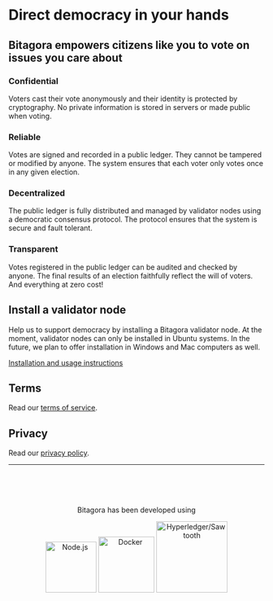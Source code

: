 # Direct democracy in your hands

## Bitagora empowers citizens like you to vote on issues you care about
### Confidential
Voters cast their vote anonymously and their identity is protected by cryptography. No private information is stored in servers or made public when voting.

### Reliable
Votes are signed and recorded in a public ledger. They cannot be tampered or modified by anyone. The system ensures that each voter only votes once in any given election.

### Decentralized
The public ledger is fully distributed and managed by validator nodes using a democratic consensus protocol. The protocol ensures that the system is secure and fault tolerant.

### Transparent
Votes registered in the public ledger can be audited and checked by anyone. The final results of an election faithfully reflect the will of voters. And everything at zero cost!

## Install a validator node
Help us to support democracy by installing a Bitagora validator node. At the moment, validator nodes can only be installed in Ubuntu systems. In the future, we plan to offer installation in Windows and Mac computers as well.

[Installation and usage instructions](nodes/install/validator.md)

## Terms
Read our [terms of service](static/en/terms.md).

## Privacy
Read our [privacy policy](static/en/privacy.md).



<div align="center">
  <hr>
  <p style="margin-top:80px">Bitagora has been developed using</p>
  <a href="https://nodejs.org/" target="_blank"><img src="https://bitagora.cc/assets/img/node-js-logo.png" width="100" alt="Node.js"></a>
  <a href="https://www.docker.com/" target="_blank"><img src="https://bitagora.cc/assets/img/docker-logo.png" width="110" alt="Docker"></a>
  <a href="https://www.hyperledger.org/projects/sawtooth" target="_blank"><img src="https://bitagora.cc/assets/img/sawtooth-logo.png" width="140" alt="Hyperledger/Sawtooth"></a>
</div>


